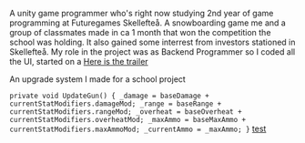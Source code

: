 A unity game programmer who's right now studying 2nd year of game programming at Futuregames Skellefteå.
A snowboarding game me and a group of classmates made in ca 1 month that won the competition the school was holding. It also gained some interrest from investors stationed in Skellefteå. My role in the project was as Backend Programmer so I coded all the UI, started on a 
[Here is the trailer](https://www.youtube.com/watch?v=06yZxxC6lMM)

An upgrade system I made for a school project

``
private void UpdateGun()
        {
            _damage = baseDamage + currentStatModifiers.damageMod;
            _range = baseRange + currentStatModifiers.rangeMod;
            _overheat = baseOverheat + currentStatModifiers.overheatMod;
            _maxAmmo = baseMaxAmmo + currentStatModifiers.maxAmmoMod;
            _currentAmmo = _maxAmmo;
        }
``
[test](https://github.com/DaBeast873/Anton-Gr-nby/blob/main/Blorb%20gameplay.gif)
